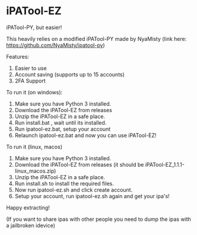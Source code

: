 # iPATool-EZ
 iPATool-PY, but easier!

This heavily relies on a modified iPATool-PY made by NyaMisty (link here: https://github.com/NyaMisty/ipatool-py)

Features:

1. Easier to use
2. Account saving (supports up to 15 accounts)
3. 2FA Support

To run it (on windows):
1. Make sure you have Python 3 installed.
2. Download the iPATool-EZ from releases
3. Unzip the iPATool-EZ in a safe place.
4. Run install.bat , wait until its installed.
5. Run ipatool-ez.bat, setup your account
6. Relaunch ipatool-ez.bat and now you can use iPATool-EZ!

To run it (linux, macos)
1. Make sure you have Python 3 installed.
2. Download the iPATool-EZ from releases (it should be iPATool-EZ_1.1.1-linux_macos.zip)
3. Unzip the iPATool-EZ in a safe place.
4. Run install.sh to install the required files.
5. Now run ipatool-ez.sh and click create account.
6. Setup your account, run ipatool-ez.sh again and get your ipa's!

Happy extracting!

(If you want to share ipas with other people you need to dump the ipas with a jailbroken idevice)